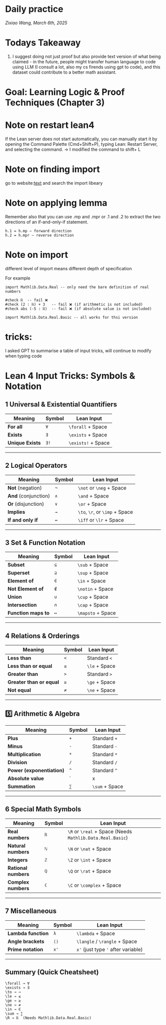 # Daily practice

*Zixiao Wang, March 6th, 2025*

# Todays Takeaway
1. I suggest doing not just proof but also provide text version of what being claimed - in the future, people might transfer human language to code using LLM (I consult a lot, also my cs firends using gpt to code), and this dataset could contribute to a better math assistant.



# Goal: Learning Logic & Proof Techniques (Chapter 3)
# Note on restart lean4
If the Lean server does not start automatically, you can manually start it by opening the Command Palette (Cmd+Shift+P), typing Lean: Restart Server, and selecting the command. -> I modified the command to shift+ L

# Note on finding import
go to website:[text](https://leanprover-community.github.io/mathlib4_docs/search.html?q=) and search the import libeary

# Note on applying lemma
Remember also that you can use .mp and .mpr or .1 and .2 to extract the two directions of an if-and-only-if statement.

```lean
h.1 = h.mp — forward direction
h.2 = h.mpr — reverse direction
```

# Note on import
different level of import means different depth of specification

For example
```lean
import Mathlib.Data.Real -- only need the bare definition of real numbers

#check ℝ  -- fail ❌
#check (2 : ℝ) + 3   -- fail ❌ (if arithmetic is not included)
#check abs (-5 : ℝ)  -- fail ❌ (if absolute value is not included)

import Mathlib.Data.Real.Basic -- all works for thsi version
```


# tricks:
I asked GPT to summarise a table of input tricks, will continue to modify when typing code

# Lean 4 Input Tricks: Symbols & Notation

## 1️ Universal & Existential Quantifiers
| Meaning         | Symbol | Lean Input |
|---------------|--------|------------|
| **For all**   | `∀`    | `\forall` + Space |
| **Exists**    | `∃`    | `\exists` + Space |
| **Unique Exists** | `∃!` | `\exists!` + Space |

---

## 2️ Logical Operators
| Meaning                 | Symbol | Lean Input |
|-------------------------|--------|------------|
| **Not** (negation)      | `¬`    | `\not` or `\neg` + Space |
| **And** (conjunction)   | `∧`    | `\and` + Space |
| **Or** (disjunction)    | `∨`    | `\or` + Space |
| **Implies**             | `→`    | `\to`, `\r`, or `\imp` + Space |
| **If and only if**      | `↔`    | `\iff` or `\lr` + Space |

---

## 3️ Set & Function Notation
| Meaning                 | Symbol | Lean Input |
|-------------------------|--------|------------|
| **Subset**              | `⊆`    | `\sub` + Space |
| **Superset**            | `⊇`    | `\sup` + Space |
| **Element of**          | `∈`    | `\in` + Space |
| **Not Element of**      | `∉`    | `\notin` + Space |
| **Union**               | `∪`    | `\cup` + Space |
| **Intersection**        | `∩`    | `\cap` + Space |
| **Function maps to**    | `↦`    | `\mapsto` + Space |

---

## 4️ Relations & Orderings
| Meaning                 | Symbol | Lean Input |
|-------------------------|--------|------------|
| **Less than**           | `<`    | Standard `<` |
| **Less than or equal**  | `≤`    | `\le` + Space |
| **Greater than**        | `>`    | Standard `>` |
| **Greater than or equal** | `≥`  | `\ge` + Space |
| **Not equal**           | `≠`    | `\ne` + Space |

---

## 5️⃣ Arithmetic & Algebra
| Meaning                  | Symbol | Lean Input |
|--------------------------|--------|------------|
| **Plus**                 | `+`    | Standard `+` |
| **Minus**                | `-`    | Standard `-` |
| **Multiplication**       | `*`    | Standard `*` |
| **Division**             | `/`    | Standard `/` |
| **Power (exponentiation)** | `^` | Standard `^` |
| **Absolute value**       | `|x|`  | `abs x` in Lean |
| **Summation**            | `∑`    | `\sum` + Space |

---

## 6️ Special Math Symbols
| Meaning                 | Symbol | Lean Input |
|-------------------------|--------|------------|
| **Real numbers**        | `ℝ`    | `\R` or `\real` + Space (Needs `Mathlib.Data.Real.Basic`) |
| **Natural numbers**     | `ℕ`    | `\N` or `\nat` + Space |
| **Integers**            | `ℤ`    | `\Z` or `\int` + Space |
| **Rational numbers**    | `ℚ`    | `\Q` or `\rat` + Space |
| **Complex numbers**     | `ℂ`    | `\C` or `\complex` + Space |

---

## 7️ Miscellaneous
| Meaning                 | Symbol | Lean Input |
|-------------------------|--------|------------|
| **Lambda function**     | `λ`    | `\lambda` + Space |
| **Angle brackets**      | `⟨⟩`   | `\langle` / `\rangle` + Space |
| **Prime notation**      | `x'`   | `x'` (just type `'` after variable) |

---

## Summary (Quick Cheatsheet)

```lean
\forall → ∀
\exists → ∃
\to → →
\le → ≤
\ge → ≥
\ne → ≠
\in → ∈
\sum → ∑
\R → ℝ  (Needs Mathlib.Data.Real.Basic)
```
